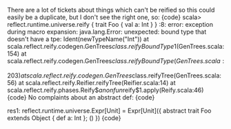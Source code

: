 There are a lot of tickets about things which can't be reified so this could easily be a duplicate, but I don't see the right one, so:
{code}
scala> reflect.runtime.universe.reify { trait Foo { val a: Int } }
<console>:8: error: exception during macro expansion: 
java.lang.Error: unexpected: bound type that doesn't have a tpe: Ident(newTypeName("Int"))
	at scala.reflect.reify.codegen.GenTrees$class.reifyBoundType$1(GenTrees.scala:154)
	at scala.reflect.reify.codegen.GenTrees$class.reifyBoundType(GenTrees.scala:203)
	at scala.reflect.reify.codegen.GenTrees$class.reifyTree(GenTrees.scala:56)
	at scala.reflect.reify.Reifier.reifyTree(Reifier.scala:14)
	at scala.reflect.reify.phases.Reify$$anonfun$reify$1.apply(Reify.scala:46)
{code}
No complaints about an abstract def:
{code}

res1: reflect.runtime.universe.Expr[Unit] = 
Expr[Unit]({
  abstract trait Foo extends Object {
    def a: Int
  };
  ()
})
{code}

